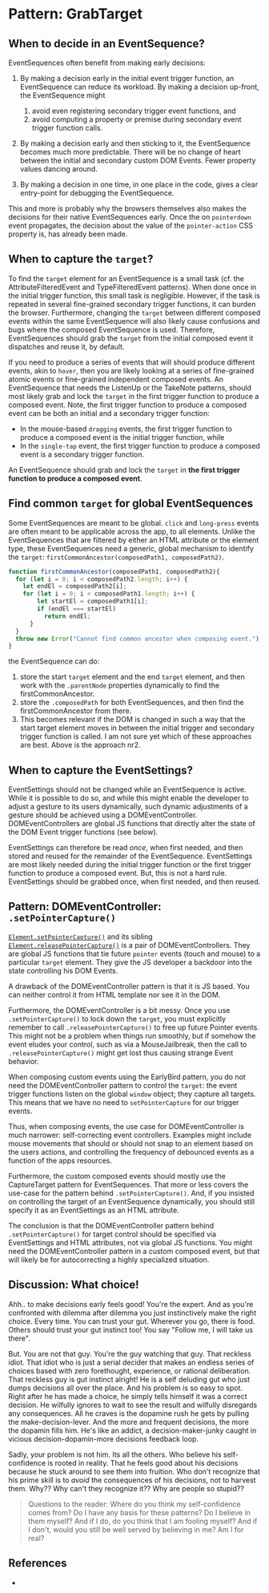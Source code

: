 # Pattern: GrabTarget

## When to decide in an EventSequence?

EventSequences often benefit from making early decisions:        

1. By making a decision early in the initial event trigger function, an EventSequence
   can reduce its workload. By making a decision up-front, the EventSequence might
   1. avoid even registering secondary trigger event functions, and
   2. avoid computing a property or premise during secondary event trigger function calls.
   
2. By making a decision early and then sticking to it, the EventSequence becomes much more predictable. 
   There will be no change of heart between the initial and secondary custom DOM Events.
   Fewer property values dancing around.
   
3. By making a decision in one time, in one place in the code, gives a clear entry-point for debugging
   the EventSequence.

This and more is probably why the browsers themselves also makes the decisions for their native 
EventSequences early. Once the on `pointerdown` event propagates, the decision about the value of the 
`pointer-action` CSS property is, has already been made.

## When to capture the `target`?

To find the `target` element for an EventSequence is a small task (cf. the AttributeFilteredEvent and 
TypeFilteredEvent patterns). 
When done once in the initial trigger function, this small task is negligible.
However, if the task is repeated in several fine-grained secondary trigger functions, it can burden the browser.
Furthermore, changing the `target` between different composed events within the same EventSequence 
will also likely cause confusions and bugs where the composed EventSequence is used. Therefore, 
EventSequences should grab the `target` from the initial composed event it dispatches and reuse it, by default.

If you need to produce a series of events that will should produce different events, akin to `hover`,
then you are likely looking at a series of fine-grained atomic events or fine-grained independent 
composed events. An EventSequence that needs the ListenUp or the TakeNote patterns, should most likely 
grab and lock the `target` in the first trigger function to produce a composed event.
Note, the first trigger function to produce a composed event can be both an initial and a secondary 
trigger function:
 * In the mouse-based `dragging` events, the first trigger function to produce a composed event is 
   the initial trigger function, while 
 * In the `single-tap` event, the first trigger function to produce a composed event is 
   a secondary trigger function.

An EventSequence should grab and lock the `target` in 
**the first trigger function to produce a composed event**.

## Find common `target` for global EventSequences

Some EventSequences are meant to be global. 
`click` and `long-press` events are often meant to be applicable across the app, to all elements.
Unlike the EventSequences that are filtered by either an HTML attribute or the element type,
these EventSequences need a generic, global mechanism to identify the `target`:
`firstCommonAncestor(composedPath1, composedPath2)`.

```javascript
function firstCommonAncestor(composedPath1, composedPath2){
  for (let i = 0; i < composedPath2.length; i++) {
    let endEl = composedPath2[i];
    for (let i = 0; i < composedPath1.length; i++) {
        let startEl = composedPath1[i];
        if (endEl === startEl)
          return endEl;
      }
  }
  throw new Error("Cannot find common ancestor when composing event.");
}
```
the EventSequence can do:
1. store the start `target` element and the end `target` element, and 
   then work with the `.parentNode` properties dynamically to find the firstCommonAncestor.
2. store the `.composedPath` for both EventSequences, and then find the firstCommonAncestor
   from there.
3. This becomes relevant if the DOM is changed in such a way that the start target element moves 
   in between the initial trigger and secondary trigger function is called. I am not sure yet which
   of these approaches are best. Above is the approach nr2.

## When to capture the EventSettings?

EventSettings should not be changed while an EventSequence is active.
While it is possible to do so, and while this might enable the developer to adjust a gesture to its
users dynamically, such dynamic adjustments of a gesture should be achieved using a DOMEventController.
DOMEventControllers are global JS functions that directly alter the state of the DOM Event trigger 
functions (see below).

EventSettings can therefore be read *once*, when first needed, and 
then stored and reused for the remainder of the EventSequence.
EventSettings are most likely needed during the initial trigger function or 
the first trigger function to produce a composed event. But, this is not a hard rule.
EventSettings should be grabbed once, when first needed, and then reused.

## Pattern: DOMEventController: `.setPointerCapture()`

[`Element.setPointerCapture()`](https://developer.mozilla.org/en-US/docs/Web/API/Element/setPointerCapture)
and its sibling [`Element.releasePointerCapture()`](https://developer.mozilla.org/en-US/docs/Web/API/Element/releasePointerCapture) 
is a pair of DOMEventControllers.
They are global JS functions that tie future `pointer` events (touch and mouse) to a particular 
`target` element. They give the JS developer a backdoor into the state controlling his DOM Events.
 
A drawback of the DOMEventController pattern is that it is JS based. 
You can neither control it from HTML template nor see it in the DOM.

Furthermore, the DOMEventController is a bit messy. Once you use `.setPointerCapture()` to lock down
the `target`, you must explicitly remember to call `.releasePointerCapture()` to free up future Pointer 
events. This might not be a problem when things run smoothly, but if somehow the event eludes your control,
such as via a MouseJailbreak, then the call to `.releasePointerCapture()` might get lost thus causing
strange Event behavior.

When composing custom events using the EarlyBird pattern, you do not need the DOMEventController
pattern to control the `target`: the event trigger functions listen on the global `window` object; 
they capture all targets. This means that we have no need to `setPointerCapture` for our trigger events.

Thus, when composing events, the use case for DOMEventController is much narrower: self-correcting
event controllers. Examples might include mouse movements that should or should not snap to an element
based on the users actions, and controlling the frequency of debounced events as a function of the apps
resources.

Furthermore, the custom composed events should mostly use the CaptureTarget pattern for EventSequences.
That more or less covers the use-case for the pattern behind `.setPointerCapture()`. And, if you insisted 
on controlling the target of an EventSequence dynamically, you should still specify it as an 
EventSettings as an HTML attribute.

The conclusion is that the DOMEventController pattern behind `.setPointerCapture()` 
for target control should be specified via EventSettings and HTML attributes, not via global JS functions.
You might need the DOMEventController pattern in a custom composed event, but that will likely be for
autocorrecting a highly specialized situation.

## Discussion: What choice!

Ahh.. to make decisions early feels good! You're the expert. 
And as you're confronted with dilemma after dilemma you just instinctively make the right choice.
Every time. You can trust your gut. Wherever you go, there is food. 
Others should trust your gut instinct too! You say "Follow me, I will take us there".

But. You are not that guy. You're the guy watching that guy. That reckless idiot. That idiot 
who is just a serial decider that makes an endless series of choices based with zero forethought, 
experience, or rational deliberation. 
That reckless guy is gut instinct alright! He is a self deluding gut who just dumps decisions all over the place. 
And his problem is so easy to spot. Right after he has made a choice, he simply tells himself it was a 
correct decision. He wilfully ignores to wait to see the result and wilfully disregards any consequences.
All he craves is the dopamine rush he gets by pulling the make-decision-lever.
And the more and frequent decisions, the more the dopamin fills him. 
He's like an addict, a decision-maker-junky caught in vicious decision-dopamin-more decisions feedback 
loop.

Sadly, your problem is not him. Its all the others. Who believe his self-confidence is rooted in reality.
That he feels good about his decisions because he stuck around to see them into fruition. 
Who don't recognize that his prime skill is to *avoid* the consequences of his decisions, not to harvest 
them. Why?? Why can't they recognize it?? Why are people so stupid??

> Questions to the reader: Where do you think my self-confidence comes from?
> Do I have any basis for these patterns? Do I believe in them myself? And if I do, do you 
> think that I am fooling myself? And if I don't, would you still be well served by believing in me?
> Am I for real?
                                                                  
## References

 * [](https://www.dailymail.co.uk/sciencetech/article-4297698/Dopamine-brain-shape-decisions-make.html)
